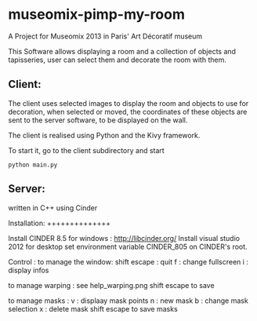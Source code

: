 museomix-pimp-my-room
=====================

A Project for Museomix 2013 in Paris' Art Décoratif museum

This Software allows displaying a room and a collection of objects and
tapisseries, user can select them and decorate the room with them.


Client:
-------

The client uses selected images to display the room and objects to use for
decoration, when selected or moved, the coordinates of these objects are sent
to the server software, to be displayed on the wall.

The client is realised using Python and the Kivy framework.

To start it, go to the client subdirectory and start

    python main.py


Server:
-------

written in C++ using Cinder

Installation:
++++++++++++++

Install CINDER 8.5 for windows : http://libcinder.org/
Install visual studio 2012 for desktop
set environment variable CINDER_805 on CINDER's root.


Control :
to manage the window:
	shift escape : quit
	f	     : change fullscreen
	i	     : display infos

to manage warping : 
	see help_warping.png
	shift escape to save

to manage masks :
	v : displaay mask points
	n : new mask
	b : change mask selection
	x : delete mask
	shift escape to save masks

